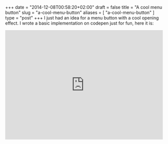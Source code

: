 +++
date = "2014-12-08T00:58:20+02:00"
draft = false
title = "A cool menu button"
slug = "a-cool-menu-button"
aliases = [
	"a-cool-menu-button"
]
type = "post"
+++
I just had an idea for a menu button with a cool opening effect. I wrote a basic implementation on codepen just for fun, here it is:

<iframe height='350' scrolling='no' src='http://codepen.io/nepjua/embed/ByjZXm/' frameborder='no' allowtransparency='true' allowfullscreen='true' style='width: 100%;'>See the Pen <a href='http://codepen.io/nepjua/pen/ByjZXm/'>pure css cool effect menu</a> by nepjua (<a href='http://codepen.io/nepjua'>@nepjua</a>) on <a href='http://codepen.io'>CodePen</a>.
</iframe>
